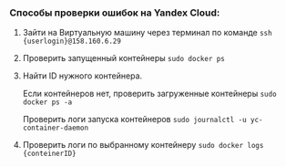 ### Способы проверки ошибок на Yandex Cloud:

1. Зайти на Виртуальную машину через терминал по команде `ssh {userlogin}@158.160.6.29` 

2. Проверить запущенный контейнеры `sudo docker ps`

3. Найти ID нужного контейнера. 
    
    Если контейнеров нет, проверить загруженные контейнеры `sudo docker ps -a`

    Проверить логи запуска контейнеров `sudo journalctl -u yc-container-daemon`

4. Проверить логи по выбранному контейнеру `sudo docker logs {conteinerID}`

